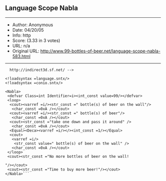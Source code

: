 
## Language Scope Nabla ##
---
- Author: Anonymous
- Date: 04/20/05
- Info: http
- Score:  (3.33 in 3 votes)
- URL: n/a
- Original URL: http://www.99-bottles-of-beer.net/language-scope-nabla-583.html
---

```<!-- Scope Nabla version of 99 bottles of beer
  http://indirect3d.sf.net/ -->

<!loadsyntax =language.sntx/>
<!loadsyntax =conio.sntx/>

<Nabla>
 <defvar Class=int Identifier=i><int_const value=99/></defvar>
 <loop>
  <cout><varref =i/><str_const =" bottle(s) of beer on the wall"/>
   <char_const =0xA /></cout>
  <cout><varref =i/><str_const =" bottle(s) of beer"/>
   <char_const =0xA /></cout>
  <cout><str_const ="take one down and pass it around" />
   <char_const =0xA /></cout> 
  <Equal><Deca><varref =i/></><int_const =1/></Equal> 
  <cout>
   <varref =i/>
    <str_const value=" bottle(s) of beer on the wall" />
   <char_const =0xA /></cout> 
 </loop>
 <cout><str_const ="No more bottles of beer on the wall!

"/></cout>
 <cout><str_const ="Time to buy more beer!"/></cout> 
</Nabla>```